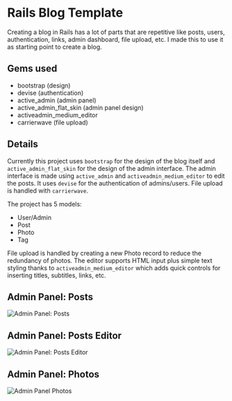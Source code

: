 # Rails Blog Template
Creating a blog in Rails has a lot of parts that are repetitive like posts, users, authentication, links, admin dashboard, file upload, etc. I made this to use it as starting point to create a blog.

## Gems used
- bootstrap (design)
- devise (authentication)
- active_admin (admin panel)
- active_admin_flat_skin (admin panel design)
- activeadmin_medium_editor
- carrierwave (file upload)


## Details
Currently this project uses `bootstrap` for the design of the blog itself and `active_admin_flat_skin` for the design of the admin interface. The admin interface is made using `active_admin` and `activeadmin_medium_editor` to edit the posts. It uses `devise` for the authentication of admins/users. File upload is handled with `carrierwave`.

The project has 5 models:
- User/Admin
- Post
- Photo
- Tag

File upload is handled by creating a new Photo record to reduce the redundancy of photos. The editor supports HTML input plus simple text styling thanks to `activeadmin_medium_editor` which adds quick controls for inserting titles, subtitles, links, etc.

## Admin Panel: Posts
![Admin Panel: Posts](https://i.imgur.com/MEfW6jn.png)

## Admin Panel: Posts Editor
![Admin Panel: Posts Editor](https://i.imgur.com/rnXv2mn.png)

## Admin Panel: Photos
![Admin Panel Photos](https://i.imgur.com/SD2Bbtp.jpg)
